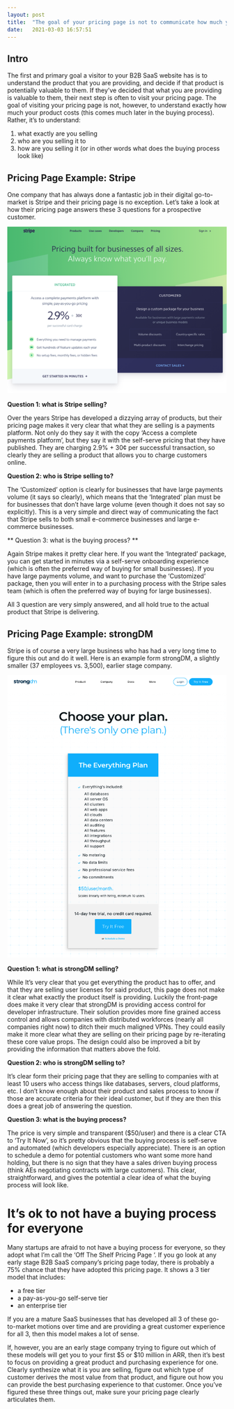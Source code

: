 ```yaml
---
layout: post
title:  "The goal of your pricing page is not to communicate how much your product costs"
date:   2021-03-03 16:57:51
---
```


## Intro

The first and primary goal a visitor to your B2B SaaS website has is to understand the product that you are providing, and decide if that product is potentially valuable to them. If they’ve decided that what you are providing is valuable to them, their next step is often to visit your pricing page. The goal of visiting your pricing page is not, however, to understand exactly how much your product costs (this comes much later in the buying process). Rather, it’s to understand:

1. what exactly are you selling
2. who are you selling it to
3. how are you selling it (or in other words what does the buying process look like)

## Pricing Page Example: Stripe

One company that has always done a fantastic job in their digital go-to-market is Stripe and their pricing page is no exception. Let’s take a look at how their pricing page answers these 3 questions for a prospective customer.

![Stripe Pricing](/assets/img/stripe-pricing.png)

**Question 1: what is Stripe selling?**

Over the years Stripe has developed a dizzying array of products, but their pricing page makes it very clear that what they are selling is a payments platform. Not only do they say it with the copy ‘Access a complete payments platform’, but they say it with the self-serve pricing that they have published. They are charging 2.9% + 30¢ per successful transaction, so clearly they are selling a product that allows you to charge customers online. 

**Question 2: who is Stripe selling to?**

The ‘Customized’ option is clearly for businesses that have large payments volume (it says so clearly), which means that the ‘Integrated’ plan must be for businesses that don’t have large volume (even though it does not say so explicitly). This is a very simple and direct way of communicating the fact that Stripe sells to both small e-commerce businesses and large e-commerce businesses. 

** Question 3: what is the buying process? ** 

Again Stripe makes it pretty clear here. If you want the ‘Integrated’ package, you can get started in minutes via a self-serve onboarding experience (which is often the preferred way of buying for small businesses). If you have large payments volume, and want to purchase the ‘Customized’ package, then you will enter in to a purchasing process with the Stripe sales team (which is often the preferred way of buying for large businesses). 

All 3 question are very simply answered, and all hold true to the actual product that Stripe is delivering.

## Pricing Page Example: strongDM


Stripe is of course a very large business who has had a very long time to figure this out and do it well. Here is an example form strongDM, a slightly smaller (37 employees vs. 3,500), earlier stage company.

![strongDM Pricing](/assets/img/strongdm-pricing.png)

**Question 1: what is strongDM selling?**

While It’s very clear that you get everything the product has to offer, and that they are selling user licenses for said product, this page does not make it clear what exactly the product itself is providing. Luckily the front-page does make it very clear that strongDM is providing access control for developer infrastructure. Their solution provides more fine grained access control and allows companies with distributed workforces (nearly all companies right now) to ditch their much maligned VPNs. They could easily make it more clear what they are selling on their pricing page by re-iterating these core value props. The design could also be improved a bit by providing the information that matters above the fold. 

**Question 2: who is strongDM selling to?**

It’s clear form their pricing page that they are selling to companies with at least 10 users who access things like databases, servers, cloud platforms, etc. I don’t know enough about their product and sales process to know if those are accurate criteria for their ideal customer, but if they are then this does a great job of answering the question.

**Question 3: what is the buying process?**

The price is very simple and  transparent ($50/user) and there is a clear CTA to ‘Try It Now’, so it’s pretty obvious that the buying process is self-serve and automated (which developers especially appreciate). There is an option to schedule a demo for potential customers who want some more hand holding, but there is no sign that they have a sales driven buying process (think AEs negotiating contracts with large customers). This clear, straightforward, and gives the potential a clear idea of what the buying process will look like. 

# It’s ok to not have a buying process for everyone

Many startups are afraid to not have a buying process for everyone, so they adopt what I’m call the ‘Off The Shelf Pricing Page ‘. If you go look at any early stage B2B SaaS company’s pricing page today, there is probably a 75% chance that they have adopted this pricing page. It shows a 3 tier model that includes:
- a free tier
- a pay-as-you-go self-serve tier
- an enterprise tier 

If you are a mature SaaS businesses that has developed all 3 of these go-to-market motions over time and are providing a great customer experience for all 3, then this model makes a lot of sense. 

If, however, you are an early stage company trying to figure out which of these models will get you to your first $5 or $10 million in ARR, then it’s best to focus on providing a great product and purchasing experience for one. Clearly synthesize what it is you are selling, figure out which type of customer derives the most value from that product, and figure out how you can provide the best purchasing experience to that customer. Once you’ve figured these three things out, make sure your pricing page clearly articulates them. 

